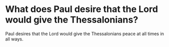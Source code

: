 # What does Paul desire that the Lord would give the Thessalonians?

Paul desires that the Lord would give the Thessalonians peace at all times in all ways.
